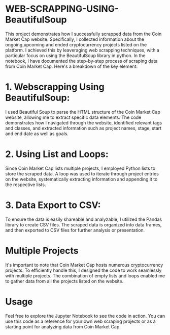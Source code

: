 # WEB-SCRAPPING-USING-BeautifulSoup
This project demonstrates how I successfully scrapped data from the Coin Market Cap website. Specifically, I collected information about the ongoing,upcoming and ended cryptocurrency projects listed on the platform. I achieved this by leaveraging web scrapping techniques, with a particular focus on using the BeautifulSoup library in python.
In the  notebook, I have documented the step-by-step process of scraping data from Coin Market Cap. Here's a breakdown of the key element:
# 1. Webscrapping Using BeautifulSoup:
I used Beautiful Soup to parse the HTML structure of the Coin Market Cap website, allowing me to extract specific data elements.
The code demonstrates how I navigated through the website, identified relevant tags and classes, and extracted information such as project names, stage, start and end date as well as goals.
# 2. Using List and Loops:
Since Coin Market Cap lists multiple projects, I employed Python lists to store the scraped data. A loop was used to iterate through project entries on the website, systematically extracting information and appending it to the respective lists.
# 3. Data Export to CSV:
To ensure the data is easily shareable and analyzable, I utilized the Pandas library to create CSV files. The scraped data is organized into data frames, and then exported to CSV files for further analysis or presentation.
# Multiple Projects
It's important to note that Coin Market Cap hosts numerous cryptocurrency projects. To efficiently handle this, I designed the code to work seamlessly with multiple projects. The combination of empty lists and loops enabled me to gather data from all the projects listed on the website.
# Usage
Feel free to explore the Jupyter Notebook to see the code in action. You can use this code as a reference for your own web scraping projects or as a starting point for analyzing data from Coin Market Cap.
